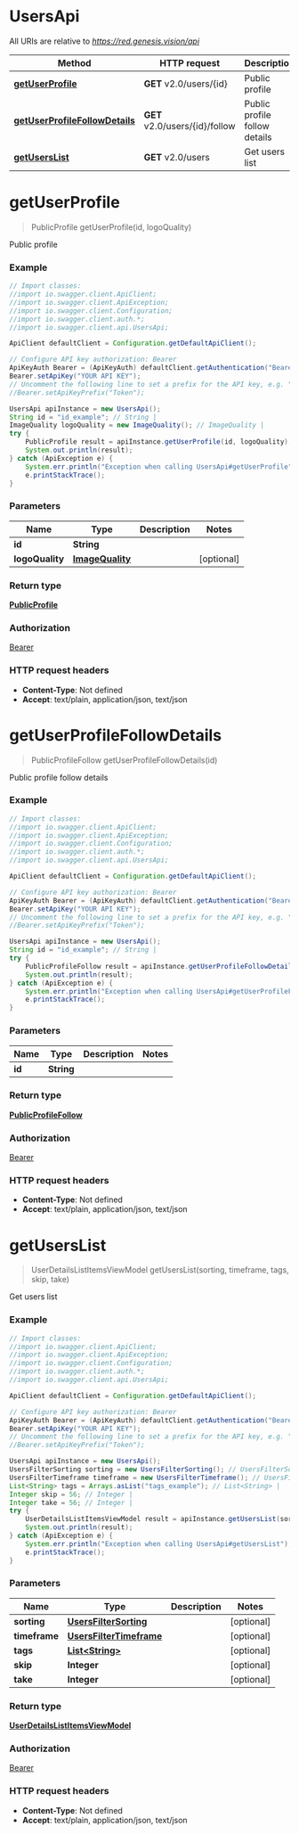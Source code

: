 # UsersApi

All URIs are relative to *https://red.genesis.vision/api*

Method | HTTP request | Description
------------- | ------------- | -------------
[**getUserProfile**](UsersApi.md#getUserProfile) | **GET** v2.0/users/{id} | Public profile
[**getUserProfileFollowDetails**](UsersApi.md#getUserProfileFollowDetails) | **GET** v2.0/users/{id}/follow | Public profile follow details
[**getUsersList**](UsersApi.md#getUsersList) | **GET** v2.0/users | Get users list

<a name="getUserProfile"></a>
# **getUserProfile**
> PublicProfile getUserProfile(id, logoQuality)

Public profile

### Example
```java
// Import classes:
//import io.swagger.client.ApiClient;
//import io.swagger.client.ApiException;
//import io.swagger.client.Configuration;
//import io.swagger.client.auth.*;
//import io.swagger.client.api.UsersApi;

ApiClient defaultClient = Configuration.getDefaultApiClient();

// Configure API key authorization: Bearer
ApiKeyAuth Bearer = (ApiKeyAuth) defaultClient.getAuthentication("Bearer");
Bearer.setApiKey("YOUR API KEY");
// Uncomment the following line to set a prefix for the API key, e.g. "Token" (defaults to null)
//Bearer.setApiKeyPrefix("Token");

UsersApi apiInstance = new UsersApi();
String id = "id_example"; // String | 
ImageQuality logoQuality = new ImageQuality(); // ImageQuality | 
try {
    PublicProfile result = apiInstance.getUserProfile(id, logoQuality);
    System.out.println(result);
} catch (ApiException e) {
    System.err.println("Exception when calling UsersApi#getUserProfile");
    e.printStackTrace();
}
```

### Parameters

Name | Type | Description  | Notes
------------- | ------------- | ------------- | -------------
 **id** | **String**|  |
 **logoQuality** | [**ImageQuality**](.md)|  | [optional]

### Return type

[**PublicProfile**](PublicProfile.md)

### Authorization

[Bearer](../README.md#Bearer)

### HTTP request headers

 - **Content-Type**: Not defined
 - **Accept**: text/plain, application/json, text/json

<a name="getUserProfileFollowDetails"></a>
# **getUserProfileFollowDetails**
> PublicProfileFollow getUserProfileFollowDetails(id)

Public profile follow details

### Example
```java
// Import classes:
//import io.swagger.client.ApiClient;
//import io.swagger.client.ApiException;
//import io.swagger.client.Configuration;
//import io.swagger.client.auth.*;
//import io.swagger.client.api.UsersApi;

ApiClient defaultClient = Configuration.getDefaultApiClient();

// Configure API key authorization: Bearer
ApiKeyAuth Bearer = (ApiKeyAuth) defaultClient.getAuthentication("Bearer");
Bearer.setApiKey("YOUR API KEY");
// Uncomment the following line to set a prefix for the API key, e.g. "Token" (defaults to null)
//Bearer.setApiKeyPrefix("Token");

UsersApi apiInstance = new UsersApi();
String id = "id_example"; // String | 
try {
    PublicProfileFollow result = apiInstance.getUserProfileFollowDetails(id);
    System.out.println(result);
} catch (ApiException e) {
    System.err.println("Exception when calling UsersApi#getUserProfileFollowDetails");
    e.printStackTrace();
}
```

### Parameters

Name | Type | Description  | Notes
------------- | ------------- | ------------- | -------------
 **id** | **String**|  |

### Return type

[**PublicProfileFollow**](PublicProfileFollow.md)

### Authorization

[Bearer](../README.md#Bearer)

### HTTP request headers

 - **Content-Type**: Not defined
 - **Accept**: text/plain, application/json, text/json

<a name="getUsersList"></a>
# **getUsersList**
> UserDetailsListItemsViewModel getUsersList(sorting, timeframe, tags, skip, take)

Get users list

### Example
```java
// Import classes:
//import io.swagger.client.ApiClient;
//import io.swagger.client.ApiException;
//import io.swagger.client.Configuration;
//import io.swagger.client.auth.*;
//import io.swagger.client.api.UsersApi;

ApiClient defaultClient = Configuration.getDefaultApiClient();

// Configure API key authorization: Bearer
ApiKeyAuth Bearer = (ApiKeyAuth) defaultClient.getAuthentication("Bearer");
Bearer.setApiKey("YOUR API KEY");
// Uncomment the following line to set a prefix for the API key, e.g. "Token" (defaults to null)
//Bearer.setApiKeyPrefix("Token");

UsersApi apiInstance = new UsersApi();
UsersFilterSorting sorting = new UsersFilterSorting(); // UsersFilterSorting | 
UsersFilterTimeframe timeframe = new UsersFilterTimeframe(); // UsersFilterTimeframe | 
List<String> tags = Arrays.asList("tags_example"); // List<String> | 
Integer skip = 56; // Integer | 
Integer take = 56; // Integer | 
try {
    UserDetailsListItemsViewModel result = apiInstance.getUsersList(sorting, timeframe, tags, skip, take);
    System.out.println(result);
} catch (ApiException e) {
    System.err.println("Exception when calling UsersApi#getUsersList");
    e.printStackTrace();
}
```

### Parameters

Name | Type | Description  | Notes
------------- | ------------- | ------------- | -------------
 **sorting** | [**UsersFilterSorting**](.md)|  | [optional]
 **timeframe** | [**UsersFilterTimeframe**](.md)|  | [optional]
 **tags** | [**List&lt;String&gt;**](String.md)|  | [optional]
 **skip** | **Integer**|  | [optional]
 **take** | **Integer**|  | [optional]

### Return type

[**UserDetailsListItemsViewModel**](UserDetailsListItemsViewModel.md)

### Authorization

[Bearer](../README.md#Bearer)

### HTTP request headers

 - **Content-Type**: Not defined
 - **Accept**: text/plain, application/json, text/json

